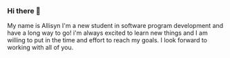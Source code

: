 ### Hi there 👋
My name is Allisyn
I'm a new student in software program development and have a long way to go!
i'm always excited to learn new things and I am willing to put in the time and effort to reach my goals.
I look forward to working with all of you.



<!--
**Allycat85/Allycat85** is a ✨ _special_ ✨ repository because its `README.md` (this file) appears on your GitHub profile.


